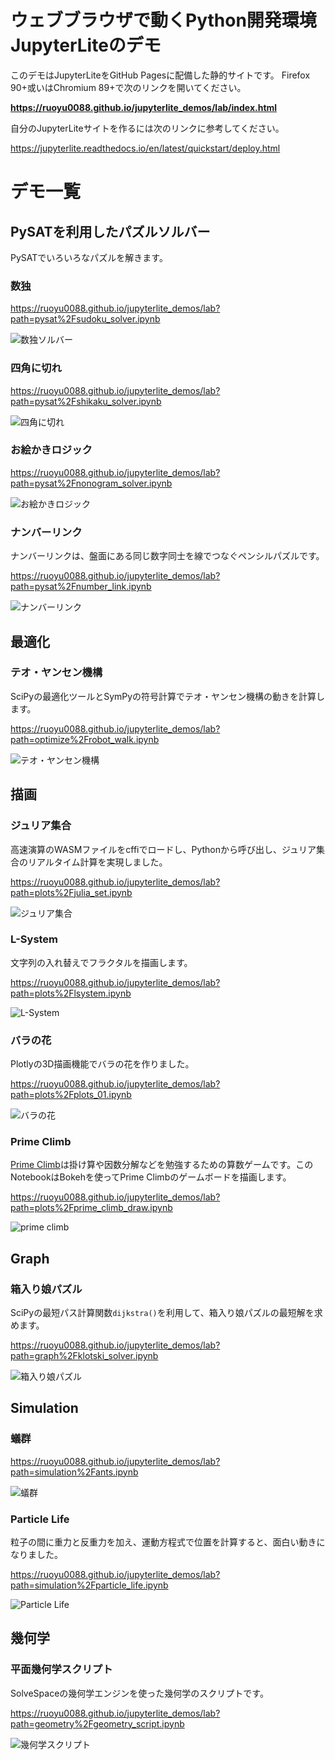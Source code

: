 # ウェブブラウザで動くPython開発環境JupyterLiteのデモ

このデモはJupyterLiteをGitHub Pagesに配備した静的サイトです。 Firefox 90+或いはChromium 89+で次のリンクを開いてください。

**https://ruoyu0088.github.io/jupyterlite_demos/lab/index.html**

自分のJupyterLiteサイトを作るには次のリンクに参考してください。

https://jupyterlite.readthedocs.io/en/latest/quickstart/deploy.html

# デモ一覧

## PySATを利用したパズルソルバー

PySATでいろいろなパズルを解きます。

### 数独

https://ruoyu0088.github.io/jupyterlite_demos/lab?path=pysat%2Fsudoku_solver.ipynb

![数独ソルバー](images/sudoku.png)

### 四角に切れ

https://ruoyu0088.github.io/jupyterlite_demos/lab?path=pysat%2Fshikaku_solver.ipynb

![四角に切れ](images/shikaku.png)

### お絵かきロジック

https://ruoyu0088.github.io/jupyterlite_demos/lab?path=pysat%2Fnonogram_solver.ipynb

![お絵かきロジック](images/nonogram.png)

### ナンバーリンク

ナンバーリンクは、盤面にある同じ数字同士を線でつなぐペンシルパズルです。

https://ruoyu0088.github.io/jupyterlite_demos/lab?path=pysat%2Fnumber_link.ipynb

![ナンバーリンク](images/number_link.png)


## 最適化

### テオ・ヤンセン機構

SciPyの最適化ツールとSymPyの符号計算でテオ・ヤンセン機構の動きを計算します。

https://ruoyu0088.github.io/jupyterlite_demos/lab?path=optimize%2Frobot_walk.ipynb

![テオ・ヤンセン機構](images/linkage.png)

## 描画

### ジュリア集合

高速演算のWASMファイルをcffiでロードし、Pythonから呼び出し、ジュリア集合のリアルタイム計算を実現しました。

https://ruoyu0088.github.io/jupyterlite_demos/lab?path=plots%2Fjulia_set.ipynb

![ジュリア集合](images/julia.gif)

### L-System

文字列の入れ替えでフラクタルを描画します。

https://ruoyu0088.github.io/jupyterlite_demos/lab?path=plots%2Flsystem.ipynb

![L-System](images/lsystem.png)

### バラの花

Plotlyの3D描画機能でバラの花を作りました。

https://ruoyu0088.github.io/jupyterlite_demos/lab?path=plots%2Fplots_01.ipynb

![バラの花](images/rose.png)

### Prime Climb

[Prime Climb](https://mathforlove.com/games/prime-climb/)は掛け算や因数分解などを勉強するための算数ゲームです。このNotebookはBokehを使ってPrime Climbのゲームボードを描画します。

https://ruoyu0088.github.io/jupyterlite_demos/lab?path=plots%2Fprime_climb_draw.ipynb

![prime climb](images/prime_climb.png)

## Graph

### 箱入り娘パズル

SciPyの最短パス計算関数`dijkstra()`を利用して、箱入り娘パズルの最短解を求めます。

https://ruoyu0088.github.io/jupyterlite_demos/lab?path=graph%2Fklotski_solver.ipynb

![箱入り娘パズル](images/klotski.png)

## Simulation

### 蟻群

https://ruoyu0088.github.io/jupyterlite_demos/lab?path=simulation%2Fants.ipynb

![蟻群](images/ants.gif)

### Particle Life

粒子の間に重力と反重力を加え、運動方程式で位置を計算すると、面白い動きになりました。

https://ruoyu0088.github.io/jupyterlite_demos/lab?path=simulation%2Fparticle_life.ipynb

![Particle Life](images/particle_life.gif)

## 幾何学

### 平面幾何学スクリプト

SolveSpaceの幾何学エンジンを使った幾何学のスクリプトです。

https://ruoyu0088.github.io/jupyterlite_demos/lab?path=geometry%2Fgeometry_script.ipynb

![幾何学スクリプト](images/geometry_script.png)